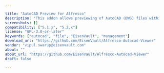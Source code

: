 ```yaml
---

title: "AutoCAD Preview for Alfresco"
description: "This addon allows previewing of AutoCAD (DWG) files within Alfresco Share. Written by Tushar Khanka of EisenVault (www.eisenvault.com)."
screenshots: []
compatibility: ["5.1.x", "5.2.x"]
license: "GPL-3.0-or-later"
keywords: ["autocad", "file", "EisenVault", "management"]
download_url: "https://github.com/EisenVault/Alfresco-Autocad-Viewer"
vendor: "vipul.swarup@eisenvault.com"
about: ""
about_url: "https://github.com/EisenVault/Alfresco-Autocad-Viewer"
draft: false

---
```

